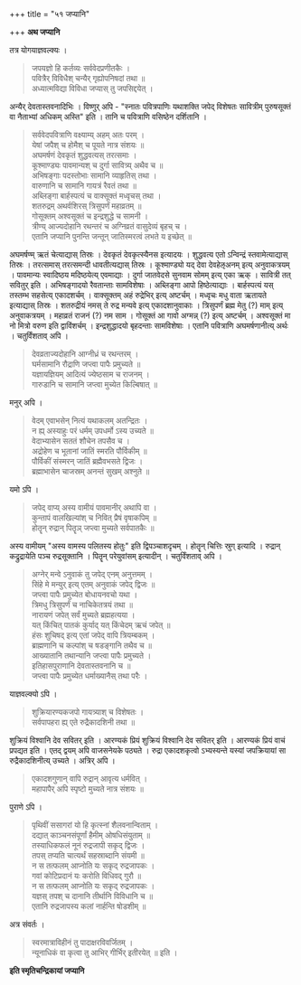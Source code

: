 +++
title = "५१ जप्यानि"

+++
**अथ जप्यानि**

तत्र योगयाज्ञवल्क्यः ।

> जपयज्ञो हि कर्तव्यः सर्ववेदप्रणीतकैः ।  
> पवित्रैर् विविधैश् चन्यैर् गृह्योपनिषदां तथा ॥  
> अध्यात्मविद्या विविधा जप्यास् तु जपसिद्दयेत् ।

अन्यैर् देवतास्तवनादिभिः । विष्णुर् अपि -  "स्नातः पवित्रपाणिः यथाशक्ति जपेद् विशेषतः सावित्रीम् पुरुषसूक्तं वा नैताभ्यां अधिकम् अस्ति" इति । तानि च पवित्राणि वसिष्ठेन दर्शितानि ।

> सर्ववेदपवित्राणि वक्ष्याम्य् अहम् अतः परम् ।  
> येषां जपैश् च होमैश् च पूयते नात्र संशयः ॥  
> अघमर्षणं देवकृतं शुद्धवत्यस् तरत्समाः ।  
> कूश्माण्ड्यः पावमान्यश् च दुर्गा सावित्र्य् अथैव च ॥  
> अभिषङ्गाः पदस्तोभाः सामानि व्याहृतिस् तथा ।  
> वारुणानि च सामानि गायत्रं रैवतं तथा ॥  
> अब्लिङ्गा बार्हस्पत्यं च वाक्सूक्तं मध्वृचस् तथा ।  
> शतरुद्रम् अथर्वशिरस् त्रिसुपर्णं महाव्रतम् ॥  
> गोसूक्तम् अश्वसूक्तं च इन्द्रशुद्धे च सामनी ।  
> त्रीण्य् आज्यदोहानि रथन्तरं च अग्निव्रतं वासुदेव्यं बृहच् च ।  
> एतानि जप्यानि पुनन्ति जन्तून् जातिस्मरत्वं लभते य इच्छेत् ॥

अघमर्षण्म् ऋतं चेत्याद्यास् तिस्रः । देवकृतं देवकृत्स्यैनस इत्यादयः । शुद्धवत्य एतो ऽन्विन्द्रं स्तवामेत्याद्यास् तिस्रः । तरत्समास् तरत्समन्दी धावतीत्यद्यास् तिस्रः । कूश्माण्ड्यो यद् देवा देवहेऌअनम् इत्य् अनुवाकत्रयम् । पावमान्यः स्वादिष्ठय मदिष्ठयेत्य् एवमाद्याः । दुर्गा जातवेदसे सुनवाम सोमम् इत्य् एका ऋक् । सावित्री तत् सवितुर् इति । अभिषङ्गादयो रैवतान्ताः सामविशेषाः । अब्लिङ्गा आपो हिष्ठेत्याद्याः । बार्हस्पत्यं यस् तस्तम्भ सहसेत्य् एकादशर्चम् । वाक्सूक्तम् अहं रुद्रेभिर् इत्य् अष्टर्चम् । मध्वृचः मधु वाता ऋतायते इत्याद्यास् तिस्रः । शतरुद्रीयं नमस् ते रुद्र मन्यवे इत्य् एकादशानुवाकाः । त्रिसुपर्णं ब्रह्म मेतु (?) माम् इत्य् अनुवाकत्रयम् । महाव्रतं राजनं (?) नम साम । गोसूक्तं आ गावो अग्मन्न् (?) इत्य् अष्टर्चम् । अश्वसूक्तं मा नो मित्रो वरुण इति द्वाविंशर्चम् । इन्द्रशुद्धादयो बृहदन्ताः सामविशेषाः । एतानि पवित्राणि अघमर्षणानीत्य् अर्थः । चतुर्विंशताव् अपि ।

> देवव्रताज्यदोहानि आग्नीध्रं च रथन्तरम् ।  
> घर्मसामानि रौद्राणि जप्त्वा पापैः प्रमुच्यते ॥  
> यज्ञायज्ञियम् आदित्यं ज्येष्ठसाम च राजनम् ।  
> गारुडानि च सामानि जप्त्वा मुच्येत किल्बिषात् ॥

मनुर् अपि ।

> वेदम् एवाभसेन् नित्यं यथाकलम् अतन्द्रितः ।  
> न ह्य् अस्याहुः परं धर्मम् उपधर्मो ऽस्य उच्यते ॥  
> वेदाभ्यासेन सततं शौचेन तपसैव च ।  
> अद्रोहेण च भूतानां जातिं स्मरति पौर्विकीम् ॥  
> पौर्विकीं संस्मरन् जातिं ब्रह्मैवभसते द्विजः ।  
> ब्रह्माभासेन चाजस्रम् अनन्तं सुखम् अश्नुते ॥

यमो ऽपि ।

> जपेद् वाप्य् अस्य वामीयं पावमानीर् अथापि वा ।  
> कुन्तापं वालखिल्यांश् च निवित् प्रैषं वृषाकपिम् ॥  
> होतॄन् रुद्रान् पितॄञ् जप्त्वा मुच्यते सर्वपातकैः ॥

अस्य वामीयम् "अस्य वामस्य पलितस्य होतुः" इति द्विपञ्चाशदृचम् । होतॄन् चित्तिः स्रुग् इत्यादि । रुद्रान् कद्रुद्रायेति पञ्च रुद्रसूक्तानि । पितॄन् परेयुवांसम् इत्यादीन् । चतुर्विंशताव् अपि ।

> अग्नेर् मन्वे ऽनुवाकं तु जपेद् एनम् अनुत्तमम् ।  
> सिंहे मे मन्युर् इत्य् एतम् अनुवाकं जपेद् द्विजः ॥  
> जप्त्वा पापैः प्रमुच्येत बोधायनवचो यथा ।  
> त्रिमधु त्रिसुपर्णं च नाचिकेतत्रयं तथा ॥  
> नारायणं जपेत् सर्वं मुच्यते  ब्रह्महत्यया ।  
> यत् किंचित् पातकं कुर्याद् यत् किंचेदम् ऋचं जपेत् ॥  
> हंसः शुचिषद् इत्य् एतां जपेद् वापि त्रियम्बकम् ।  
> ब्राह्मणानि च कल्पांश् च षडङ्गानि तथैव च ॥  
> आख्यातानि तथान्यानि जप्त्वा पापैः प्रमुच्यते ।  
> इतिहासपुराणानि देवतास्तवनानि च ॥  
> जप्त्वा पापैः प्रमुच्येत धर्माख्यानैस् तथा परैः ।

याज्ञवल्क्यो ऽपि ।

> शुक्रियारण्यकजपो गायत्र्याश् च विशेषतः ।  
> सर्वपापहरा ह्य् एते रुद्रैकादशिनी तथा ॥

शुक्रियं विश्वानि देव सवितर् इति । आरण्यकं प्रियं शुक्रियं विश्वानि देव सवितर् इति । आरण्यकं प्रियं वाचं प्रपद्यत इति । एतद् द्वयम् अपि वाजसनेयके पठ्यते । रुद्रा एकादशकृत्वो ऽभ्यस्यन्ते यस्यां जपक्रियायां सा रुद्रैकादशिनीत्य् उच्यते । अत्रिर् अपि ।

> एकादशगुणान् वापि रुद्रान् आवृत्य धर्मवित् ।  
> महापापैर् अपि स्पृष्टो मुच्यते नात्र संशयः ॥

पुराणे ऽपि ।

> पृथिवीं ससागरां यो हि कृत्स्नां शैलवनान्विताम् ।  
> दद्यात् काञ्चनसंपूर्णां हैमीम् ओषधिसंयुताम् ॥  
> तस्याधिकफलं नूनं रुद्रजापी सकृद् द्विजः ।  
> तपस् तप्यति चात्यर्थं सहस्राब्दानि संयमी ॥  
> न स तत्फलम् आप्नोति यः सकृद् रुद्रजापकः ।  
> गवां कोटिप्रदानं यः करोति विधिवद् गुरौ ॥  
> न स तत्फलम् आप्नोति यः सकृद् रुद्रजापकः ।  
> यज्ञस् तपश् च दानानि तीर्थानि विविधानि च ॥  
> एतानि रुद्रजापस्य कलां नार्हन्ति षोडशीम् ॥

अत्र संवर्तः ।

> स्वरमात्राविहीनं तु पादाक्षरविवर्जितम् ।  
> न्यूनाधिकं वा कृत्वा तु आभिर् गीर्भिर् इतीरयेत् ॥ इति ।

**इति स्मृतिचन्द्रिकायां जप्यानि**
